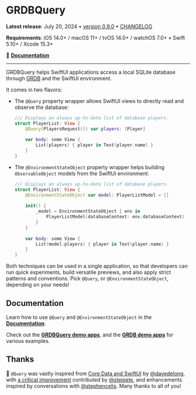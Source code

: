 # GRDBQuery

**Latest release**: July 20, 2024 • [version 0.9.0](https://github.com/groue/GRDBQuery/tree/0.9.0) • [CHANGELOG](CHANGELOG.md)

**Requirements**: iOS 14.0+ / macOS 11+ / tvOS 14.0+ / watchOS 7.0+ &bull; Swift 5.10+ / Xcode 15.3+

📖 **[Documentation]**

---

GRDBQuery helps SwiftUI applications access a local SQLite database through [GRDB] and the SwiftUI environment.

It comes in two flavors:

- The `@Query` property wrapper allows SwiftUI views to directly read and observe the database:

    ```swift
    /// Displays an always up-to-date list of database players.
    struct PlayerList: View {
        @Query(PlayersRequest()) var players: [Player]
        
        var body: some View {
            List(players) { player in Text(player.name) }
        }
    }
    ```

- The `@EnvironmentStateObject` property wrapper helps building `ObservableObject` models from the SwiftUI environment:

    ```swift
    /// Displays an always up-to-date list of database players.
    struct PlayerList: View {
        @EnvironmentStateObject var model: PlayerListModel = []
        
        init() {
            _model = EnvironmentStateObject { env in
                PlayerListModel(databaseContext: env.databaseContext)
            }
        }
        
        var body: some View {
            List(model.players) { player in Text(player.name) }
        }
    }
    ```

Both techniques can be used in a single application, so that developers can run quick experiments, build versatile previews, and also apply strict patterns and conventions. Pick `@Query`, or `@EnvironmentStateObject`, depending on your needs!

## Documentation

Learn how to use `@Query` and `@EnvironmentStateObject` in the **[Documentation]**.

Check out the **[GRDBQuery demo apps]**, and the **[GRDB demo apps]** for various examples.

## Thanks

🙌 `@Query` was vastly inspired from [Core Data and SwiftUI](https://davedelong.com/blog/2021/04/03/core-data-and-swiftui/) by [@davedelong](https://github.com/davedelong), with [a critical improvement](https://github.com/groue/GRDB.swift/pull/955) contributed by [@steipete](https://github.com/steipete), and enhancements inspired by conversations with [@stephencelis](https://github.com/stephencelis). Many thanks to all of you!


[GRDB]: http://github.com/groue/GRDB.swift
[GRDB demo apps]: https://github.com/groue/GRDB.swift/tree/master/Documentation/DemoApps
[Documentation]: https://swiftpackageindex.com/groue/GRDBQuery/documentation
[GRDBQuery demo apps]: Documentation
